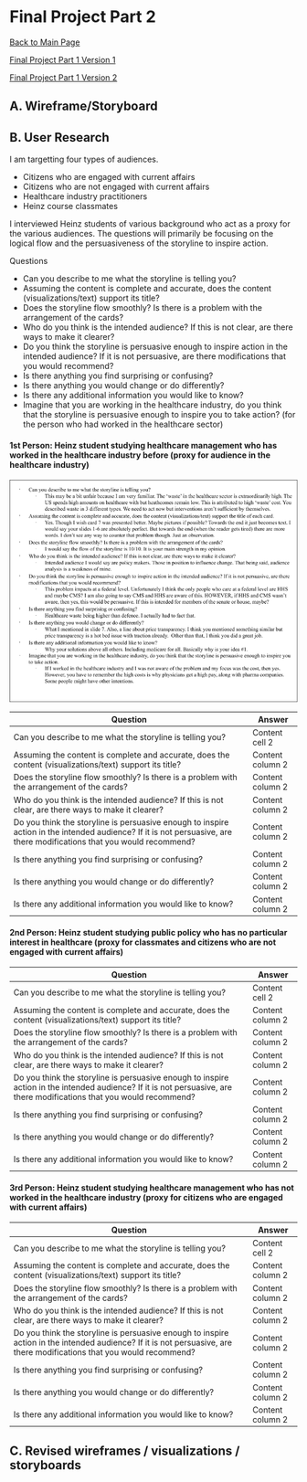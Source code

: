 # Final Project Part 2
[Back to Main Page](https://yangle-l.github.io/Lim-Portfolio)

[Final Project Part 1 Version 1](/FinalProjectPart1_V1.md)

[Final Project Part 1 Version 2](/FinalProjectPart1_V2.md)

## A. Wireframe/Storyboard

## B. User Research 
I am targetting four types of audiences. 
* Citizens who are engaged with current affairs
* Citizens who are not engaged with current affairs
* Healthcare industry practitioners
* Heinz course classmates 

I interviewed Heinz students of various background who act as a proxy for the various audiences. The questions will primarily be focusing on the logical flow and the persuasiveness of the storyline to inspire action. 

Questions     
* Can you describe to me what the storyline is telling you?  
* Assuming the content is complete and accurate, does the content (visualizations/text) support its title?
* Does the storyline flow smoothly? Is there is a problem with the arrangement of the cards?
* Who do you think is the intended audience? If this is not clear, are there ways to make it clearer?
* Do you think the storyline is persuasive enough to inspire action in the intended audience? If it is not persuasive, are there modifications that you would recommend?
* Is there anything you find surprising or confusing?
* Is there anything you would change or do differently? 
* Is there any additional information you would like to know?
* Imagine that you are working in the healthcare industry, do you think that the storyline is persuasive enough to inspire you to take action? (for the person who had worked in the healthcare sector)

#### 1st Person: Heinz student studying healthcare management who has worked in the healthcare industry before (proxy for audience in the healthcare industry)    

![1.](https://raw.githubusercontent.com/YangLe-L/Lim-Portfolio/master/healthcare%20worker.png)

Question     |Answer 
------------ | -------------
Can you describe to me what the storyline is telling you?  | Content cell 2
Assuming the content is complete and accurate, does the content (visualizations/text) support its title?| Content column 2
Does the storyline flow smoothly? Is there is a problem with the arrangement of the cards? | Content column 2
Who do you think is the intended audience? If this is not clear, are there ways to make it clearer? | Content column 2
Do you think the storyline is persuasive enough to inspire action in the intended audience? If it is not persuasive, are there modifications that you would recommend? | Content column 2
Is there anything you find surprising or confusing? | Content column 2
Is there anything you would change or do differently? | Content column 2
Is there any additional information you would like to know? | Content column 2


#### 2nd Person: Heinz student studying public policy who has no particular interest in healthcare (proxy for classmates and citizens who are not engaged with current affairs)   

Question     | Answer 
------------ | -------------
Can you describe to me what the storyline is telling you?  | Content cell 2
Assuming the content is complete and accurate, does the content (visualizations/text) support its title?| Content column 2
Does the storyline flow smoothly? Is there is a problem with the arrangement of the cards? | Content column 2
Who do you think is the intended audience? If this is not clear, are there ways to make it clearer? | Content column 2
Do you think the storyline is persuasive enough to inspire action in the intended audience? If it is not persuasive, are there modifications that you would recommend? | Content column 2
Is there anything you find surprising or confusing? | Content column 2
Is there anything you would change or do differently? | Content column 2
Is there any additional information you would like to know? | Content column 2


#### 3rd Person: Heinz student studying healthcare management who has not worked in the healthcare industry (proxy for citizens who are engaged with current affairs)  

Question     | Answer 
------------ | -------------
Can you describe to me what the storyline is telling you?  | Content cell 2
Assuming the content is complete and accurate, does the content (visualizations/text) support its title?| Content column 2
Does the storyline flow smoothly? Is there is a problem with the arrangement of the cards? | Content column 2
Who do you think is the intended audience? If this is not clear, are there ways to make it clearer? | Content column 2
Do you think the storyline is persuasive enough to inspire action in the intended audience? If it is not persuasive, are there modifications that you would recommend? | Content column 2
Is there anything you find surprising or confusing? | Content column 2
Is there anything you would change or do differently? | Content column 2
Is there any additional information you would like to know? | Content column 2


## C. Revised wireframes / visualizations / storyboards

